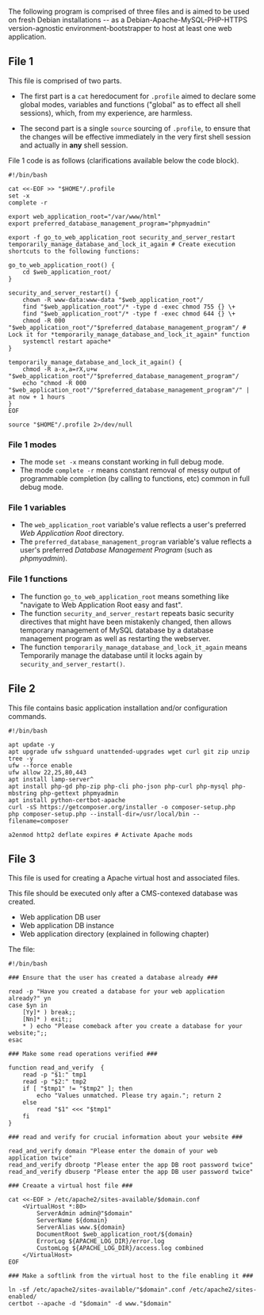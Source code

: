 The following program is comprised of three files and is aimed to be used on fresh Debian installations -- as a Debian-Apache-MySQL-PHP-HTTPS version-agnostic environment-bootstrapper to host at least one web application.

## File 1

This file is comprised of two parts.

* The first part is a `cat` heredocument for `.profile` aimed to declare some global modes, variables and functions ("global" as to effect all shell sessions), which, from my experience, are harmless.

* The second part is a single `source` sourcing of `.profile`, to ensure that the changes will be effective immediately in the very first shell session and actually in **any** shell session.

File 1 code is as follows (clarifications available below the code block).

```shell
#!/bin/bash

cat <<-EOF >> "$HOME"/.profile
set -x
complete -r

export web_application_root="/var/www/html"
export preferred_database_management_program="phpmyadmin"

export -f go_to_web_application_root security_and_server_restart temporarily_manage_database_and_lock_it_again # Create execution shortcuts to the following functions:

go_to_web_application_root() {
	cd $web_application_root/
}

security_and_server_restart() {
	chown -R www-data:www-data "$web_application_root"/
	find "$web_application_root"/* -type d -exec chmod 755 {} \+
	find "$web_application_root"/* -type f -exec chmod 644 {} \+
	chmod -R 000 "$web_application_root"/"$preferred_database_management_program"/ # Lock it for *temporarily_manage_database_and_lock_it_again* function
 	systemctl restart apache*
}

temporarily_manage_database_and_lock_it_again() {
	chmod -R a-x,a=rX,u+w "$web_application_root"/"$preferred_database_management_program"/
	echo "chmod -R 000 "$web_application_root"/"$preferred_database_management_program"/" | at now + 1 hours
}
EOF

source "$HOME"/.profile 2>/dev/null
```

### File 1 modes

* The mode `set -x` means constant working in full debug mode.
* The mode `complete -r` means constant removal of messy output of programmable completion (by calling to functions, etc) common in full debug mode.

### File 1 variables

* The `web_application_root` variable's value reflects a user's preferred *Web Application Root* directory.
* The `preferred_database_management_program` variable's value reflects a user's preferred *Database Management Program* (such as *phpmyadmin*).

### File 1 functions

* The function `go_to_web_application_root` means something like "navigate to Web Application Root easy and fast".
* The function `security_and_server_restart` repeats basic security directives that might have been mistakenly changed, then allows temporary management of MySQL database by a database management program as well as restarting the webserver.
* The function `temporarily_manage_database_and_lock_it_again` means Temporarily manage the database until it locks again by `security_and_server_restart()`.

## File 2

This file contains basic application installation and/or configuration commands.

```shell
#!/bin/bash

apt update -y
apt upgrade ufw sshguard unattended-upgrades wget curl git zip unzip tree -y
ufw --force enable
ufw allow 22,25,80,443
apt install lamp-server^
apt install php-gd php-zip php-cli pho-json php-curl php-mysql php-mbstring php-gettext phpmyadmin
apt install python-certbot-apache
curl -sS https://getcomposer.org/installer -o composer-setup.php
php composer-setup.php --install-dir=/usr/local/bin --filename=composer

a2enmod http2 deflate expires # Activate Apache mods
```

## File 3

This file is used for creating a Apache virtual host and associated files.

This file should be executed only after a CMS-contexed database was created.

* Web application DB user
* Web application DB instance
* Web application directory (explained in following chapter)

The file:

```shell
#!/bin/bash

### Ensure that the user has created a database already ### 

read -p "Have you created a database for your web application already?" yn
case $yn in
    [Yy]* ) break;;
    [Nn]* ) exit;;
    * ) echo "Please comeback after you create a database for your website;";;
esac

### Make some read operations verified ###

function read_and_verify  {
    read -p "$1:" tmp1
    read -p "$2:" tmp2
    if [ "$tmp1" != "$tmp2" ]; then
        echo "Values unmatched. Please try again."; return 2
    else
        read "$1" <<< "$tmp1"
    fi
}

### read and verify for crucial information about your website ###

read_and_verify domain "Please enter the domain of your web application twice" 
read_and_verify dbrootp "Please enter the app DB root password twice" 
read_and_verify dbuserp "Please enter the app DB user password twice"

### Creaate a virtual host file ###

cat <<-EOF > /etc/apache2/sites-available/$domain.conf
    <VirtualHost *:80>
        ServerAdmin admin@"$domain"
        ServerName ${domain}
        ServerAlias www.${domain}
        DocumentRoot $web_application_root/${domain}
        ErrorLog ${APACHE_LOG_DIR}/error.log
        CustomLog ${APACHE_LOG_DIR}/access.log combined
    </VirtualHost>
EOF

### Make a softlink from the virtual host to the file enabling it ### 

ln -sf /etc/apache2/sites-available/"$domain".conf /etc/apache2/sites-enabled/
certbot --apache -d "$domain" -d www."$domain"
```
